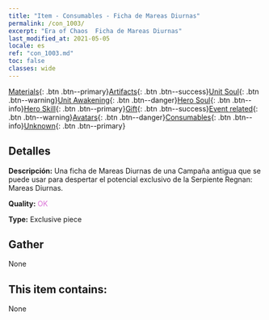 ```yaml
---
title: "Item - Consumables - Ficha de Mareas Diurnas"
permalink: /con_1003/
excerpt: "Era of Chaos  Ficha de Mareas Diurnas"
last_modified_at: 2021-05-05
locale: es
ref: "con_1003.md"
toc: false
classes: wide
---
```

 [Materials](/ItemsES/){: .btn .btn--primary}[Artifacts](/ItemsES/Artifacts/){: .btn .btn--success}[Unit Soul](/ItemsES/UnitSoul/){: .btn .btn--warning}[Unit Awakening](/ItemsES/UnitAwakening/){: .btn .btn--danger}[Hero Soul](/ItemsES/HeroSoul/){: .btn .btn--info}[Hero Skill](/ItemsES/HeroSkill/){: .btn .btn--primary}[Gift](/ItemsES/Gift/){: .btn .btn--success}[Event related](/ItemsES/Events/){: .btn .btn--warning}[Avatars](/ItemsES/Avatars/){: .btn .btn--danger}[Consumables](/ItemsES/Consumables/){: .btn .btn--info}[Unknown](/ItemsES/Unknown/){: .btn .btn--primary}

## Detalles
 **Descripción:** Una ficha de Mareas Diurnas de una Campaña antigua que se puede usar para despertar el potencial exclusivo de la Serpiente Regnan: Mareas Diurnas.

 **Quality:** <span style="color: #DA70D6">OK</span>

 **Type:** Exclusive piece

## Gather

  None

## This item contains:

  None

